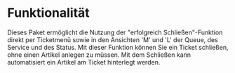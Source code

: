 # Funktionalität

Dieses Paket ermöglicht die Nutzung der "erfolgreich Schließen"-Funktion direkt per Ticketmenü sowie in den Ansichten 'M' und 'L' der Queue, des Service und des Status. Mit dieser Funktion können Sie ein Ticket schließen, ohne einen Artikel anlegen zu müssen.
Mit dem Schließen kann automatisiert ein Artikel am Ticket hinterlegt werden. 